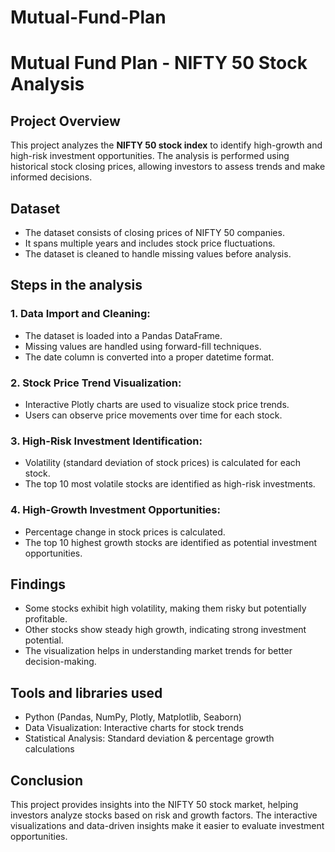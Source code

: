 # Mutual-Fund-Plan

# Mutual Fund Plan - NIFTY 50 Stock Analysis

## Project Overview
This project analyzes the **NIFTY 50 stock index** to identify high-growth and high-risk investment opportunities. 
The analysis is performed using historical stock closing prices, allowing investors to assess trends and make informed decisions.


## Dataset
- The dataset consists of closing prices of NIFTY 50 companies.
- It spans multiple years and includes stock price fluctuations.
- The dataset is cleaned to handle missing values before analysis.


## Steps in the analysis
### **1. Data Import and Cleaning:**
- The dataset is loaded into a Pandas DataFrame.
- Missing values are handled using forward-fill techniques.
- The date column is converted into a proper datetime format.

### **2. Stock Price Trend Visualization:**
- Interactive Plotly charts are used to visualize stock price trends.
- Users can observe price movements over time for each stock.

### **3. High-Risk Investment Identification:**
- Volatility (standard deviation of stock prices) is calculated for each stock.
- The top 10 most volatile stocks are identified as high-risk investments.

### **4. High-Growth Investment Opportunities:**
- Percentage change in stock prices is calculated.
- The top 10 highest growth stocks are identified as potential investment opportunities.


## Findings
- Some stocks exhibit high volatility, making them risky but potentially profitable.
- Other stocks show steady high growth, indicating strong investment potential.
- The visualization helps in understanding market trends for better decision-making.

## Tools and libraries used
- Python (Pandas, NumPy, Plotly, Matplotlib, Seaborn)
- Data Visualization: Interactive charts for stock trends
- Statistical Analysis: Standard deviation & percentage growth calculations


## Conclusion
This project provides insights into the NIFTY 50 stock market, helping investors analyze stocks based on risk and growth factors. 
The interactive visualizations and data-driven insights make it easier to evaluate investment opportunities.
